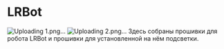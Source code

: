# LRBot
![Uploading 1.png…]()
![Uploading 2.png…]()
Здесь собраны прошивки для робота LRBot и прошивки для установленной на нём подсветки.

